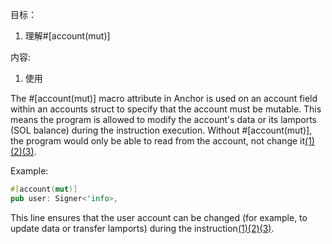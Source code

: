 目标：
1. 理解#[account(mut)]

内容:
1. 使用

The #[account(mut)] macro attribute in Anchor is used on an account field within an accounts struct to specify that the account must be mutable. This means the program is allowed to modify the account's data or its lamports (SOL balance) during the instruction execution. Without #[account(mut)], the program would only be able to read from the account, not change it[(1)](https://www.anchor-lang.com/docs/references/account-constraints)[(2)](https://www.anchor-lang.com/docs/basics/program-structure)[(3)](https://github.com/solana-foundation/anchor/blob/master/lang/derive/accounts/src/lib.rs).

Example:
```rust
#[account(mut)]
pub user: Signer<'info>,
```
This line ensures that the user account can be changed (for example, to update data or transfer lamports) during the instruction[(1)](https://www.anchor-lang.com/docs/references/account-constraints)[(2)](https://www.anchor-lang.com/docs/basics/program-structure)[(3)](https://github.com/solana-foundation/anchor/blob/master/lang/derive/accounts/src/lib.rs).